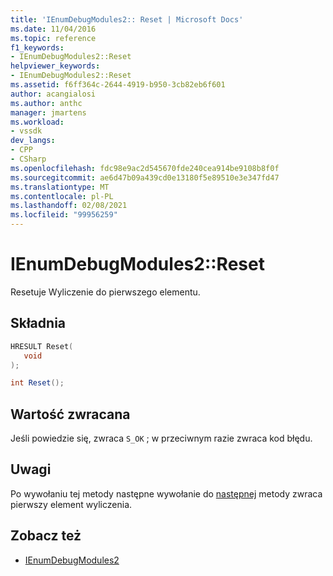 ```yaml
---
title: 'IEnumDebugModules2:: Reset | Microsoft Docs'
ms.date: 11/04/2016
ms.topic: reference
f1_keywords:
- IEnumDebugModules2::Reset
helpviewer_keywords:
- IEnumDebugModules2::Reset
ms.assetid: f6ff364c-2644-4919-b950-3cb82eb6f601
author: acangialosi
ms.author: anthc
manager: jmartens
ms.workload:
- vssdk
dev_langs:
- CPP
- CSharp
ms.openlocfilehash: fdc98e9ac2d545670fde240cea914be9108b8f0f
ms.sourcegitcommit: ae6d47b09a439cd0e13180f5e89510e3e347fd47
ms.translationtype: MT
ms.contentlocale: pl-PL
ms.lasthandoff: 02/08/2021
ms.locfileid: "99956259"
---
```

# <a name="ienumdebugmodules2reset"></a>IEnumDebugModules2::Reset
Resetuje Wyliczenie do pierwszego elementu.

## <a name="syntax"></a>Składnia

```cpp
HRESULT Reset(
   void
);
```

```csharp
int Reset();
```

## <a name="return-value"></a>Wartość zwracana
 Jeśli powiedzie się, zwraca `S_OK` ; w przeciwnym razie zwraca kod błędu.

## <a name="remarks"></a>Uwagi
 Po wywołaniu tej metody następne wywołanie do [następnej](../../../extensibility/debugger/reference/ienumdebugmodules2-next.md) metody zwraca pierwszy element wyliczenia.

## <a name="see-also"></a>Zobacz też
- [IEnumDebugModules2](../../../extensibility/debugger/reference/ienumdebugmodules2.md)
